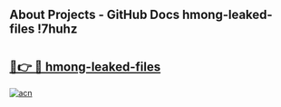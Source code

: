 ## About Projects - GitHub Docs hmong-leaked-files !7huhz

# <h2><a href="https://andorid.site?title=hmong-leaked-files&ref=14PRO">🔗👉 🔴 hmong-leaked-files</a></h2>

[![acn](https://github.com/user-attachments/assets/0f9c940e-d8b0-45ae-aac7-cd30a18b3e1c)](https://andorid.site?title=hmong-leaked-files&ref=14PRO)

